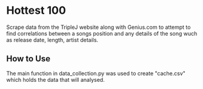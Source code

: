 # Hottest 100
Scrape data from the TripleJ website along with Genius.com to attempt to find correlations between a songs position and any details of the song wuch as release date, length, artist details.

## How to Use
The main function in data_collection.py was used to create "cache.csv" which holds the data that will analysed.
